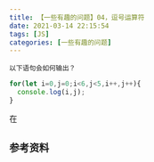 ```yaml
---
title: 【一些有趣的问题】04，逗号运算符
date: 2021-03-14 22:15:54
tags: [JS]
categories: [一些有趣的问题]
---
```


<!-- YCTODO -->

`以下语句会如何输出？`
```javascript
for(let i=0,j=0;i<6,j<5,i++,j++){
  console.log(i,j);
}
```
在
## `参考资料`
